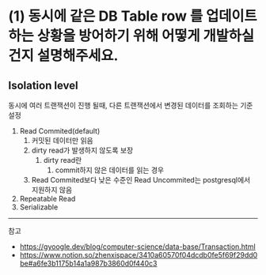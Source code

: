 # (1) 동시에 같은 DB Table row 를 업데이트 하는 상황을 방어하기 위해 어떻게 개발하실 건지 설명해주세요.
## Isolation level
동시에 여러 트랜잭션이 진행 될때, 다른 트랜잭션에서 변경된 데이터를 조회하는 기준 설정

1. Read Commited(default)
    1. 커밋된 데이터만 읽음
    2. dirty read가 발생하지 않도록 보장
        1. dirty read란
            1. commit하지 않은 데이터를 읽는 경우
    3. Read Commited보다 낮은 수준인 Read Uncommited는 postgresql에서 지원하지 않음
2. Repeatable Read
3. Serializable




---
참고
- https://gyoogle.dev/blog/computer-science/data-base/Transaction.html
- https://www.notion.so/zhenxispace/3410a60570f04dcdb0fe5f69f29dd0be#a6fe3b1175b14a1a987b3860d0f440c3